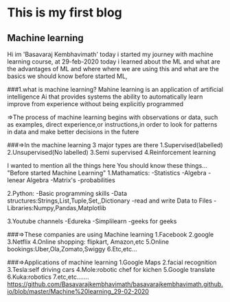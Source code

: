 # This is my first blog
## Machine learning

Hi im 'Basavaraj Kembhavimath' today i started my journey with machine learning course, at 29-feb-2020
today i learned about the ML and what are the advantages of ML and where where we are using this and 
what are the basics we should know before started ML,

###1.what is machine learning?
Mahine learning is an application of artificial intelligence Ai that provides systems the ability
to automatically learn improve from experience without being explicitly programmed

=>The process of machine learning begins with observations or data, such as examples,
direct experience,or instructions,in order to look for patterns in data and make better decisions in the futere
 
###=>In the machine learning 3 major types are there
1.Supervised(labelled)
2.Unsupervised(No labelled)
3.Semi supervised
4.Reinforcement learning

I wanted to mention all the things here 
You should know these things... "Before started Machine Learning"
1.Mathamatics:
	-Statistics
	-Algebra
	-lenear Algebra
	-Matrix's
	-probabilities

2.Python:
	-Basic programming skills
	-Data structures:Strings,List,Tuple,Set,,Dictionary
	-read and write Data to Files
	-Libraries:Numpy,Pandas,Matplotlib

3.Youtube channels
	-Edureka
	-Simplilearn
	-geeks for geeks


###=>These companies are using Machine learning
1.Facebook
2.google
3.Netflix
4.Online shopping: flipkart, Amazon,etc
5.Online bookings:Uber,Ola,Zomato,Swiggy
6.Etc,etc...

###=>Applications of machine learning
1.Google Maps
2.facial recognition
3.Tesla:self driving cars
4.Mole:robotic chef for kichen
5.Google translate
6.Kuka:robotics
7.etc,etc.......
https://github.com/Basavarajkembhavimath/basavarajkembhavimath.github.io/blob/master/Machine%20learning_29-02-2020
